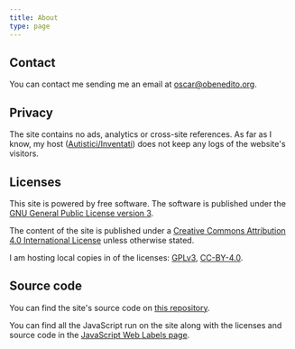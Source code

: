 ```yaml
---
title: About
type: page
---
```

## Contact

You can contact me sending me an email at [oscar@obenedito.org](mailto:oscar@obenedito.org).

## Privacy

The site contains no ads, analytics or cross-site references. As far as I know, my host ([Autistici/Inventati](https://www.autistici.org/)) does not keep any logs of the website's visitors.

## Licenses

This site is powered by free software. The software is published under the [GNU General Public License version 3](https://www.gnu.org/licenses/gpl-3.0.html).

The content of the site is published under a [Creative Commons Attribution 4.0 International License](https://creativecommons.org/licenses/by/4.0/) unless otherwise stated.

I am hosting local copies in of the licenses: [GPLv3](/licenses/gpl-v3/), [CC-BY-4.0](/licenses/cc-by-4.0/).

## Source code

You can find the site's source code on [this repository](https://gitlab.com/oscarbenedito/obenedito.org/).

You can find all the JavaScript run on the site along with the licenses and source code in the [JavaScript Web Labels page](/jsweblabels/).
